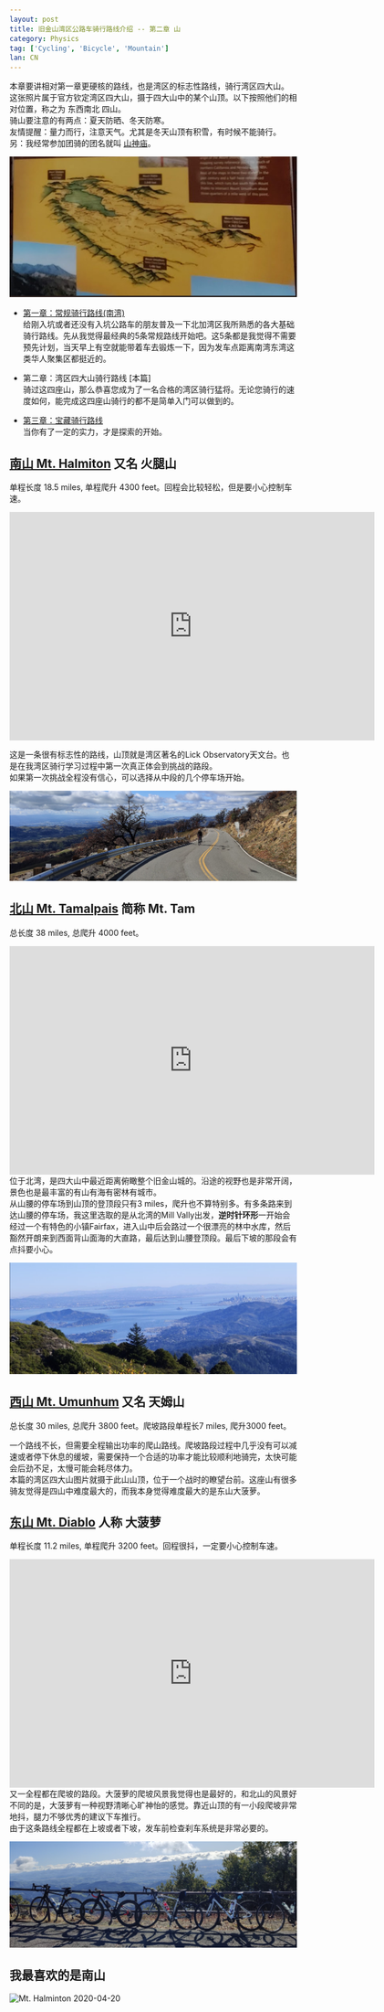 ```yaml
---
layout: post
title: 旧金山湾区公路车骑行路线介绍 -- 第二章 山
category: Physics
tag: ['Cycling', 'Bicycle', 'Mountain']
lan: CN
---
```


本章要讲相对第一章更硬核的路线，也是湾区的标志性路线，骑行湾区四大山。  <br/>
这张照片属于官方钦定湾区四大山，摄于四大山中的某个山顶。以下按照他们的相对位置，称之为 东西南北 四山。  <br/>
骑山要注意的有两点：夏天防晒、冬天防寒。  <br/>
友情提醒：量力而行，注意天气。尤其是冬天山顶有积雪，有时候不能骑行。  <br/>
另：我经常参加团骑的团名就叫 [山神庙](https://www.strava.com/clubs/DLLM)。

![Summits of the Bay Area](/images/cycling_routes/2021-01-01_summit_of_bay_area.png)

<!--preview-->

* [第一章：常规骑行路线(南湾)](/way/cycling-routes-at-bay-area)  <br/>
给刚入坑或者还没有入坑公路车的朋友普及一下北加湾区我所熟悉的各大基础骑行路线。先从我觉得最经典的5条常规路线开始吧。这5条都是我觉得不需要预先计划，当天早上有空就能带着车去锻炼一下，因为发车点距离南湾东湾这类华人聚集区都挺近的。

* 第二章：湾区四大山骑行路线 [本篇]  <br/>
骑过这四座山，那么恭喜您成为了一名合格的湾区骑行猛将。无论您骑行的速度如何，能完成这四座山骑行的都不是简单入门可以做到的。

* [第三章：宝藏骑行路线](/way/cycling-routes-at-bay-area_3)  <br/>
当你有了一定的实力，才是探索的开始。

## [南山 Mt. Halmiton](https://footpathapp.com/routes/04-mt-hamilton/f64c2da2-e871-4b26-9813-1d6d198f0b7f) 又名 火腿山
单程长度 18.5 miles, 单程爬升 4300 feet。回程会比较轻松，但是要小心控制车速。
<div style="width: 640px; height: 400px;"><iframe src="https://footpathapp.com/routes/04-mt-hamilton/f64c2da2-e871-4b26-9813-1d6d198f0b7f" width="100%" height="100%" frameborder="0"></iframe></div>

这是一条很有标志性的路线，山顶就是湾区著名的Lick Observatory天文台。也是在我湾区骑行学习过程中第一次真正体会到挑战的路段。
<br/>
如果第一次挑战全程没有信心，可以选择从中段的几个停车场开始。

![Mt. Halminton 2021-02-20](/images/cycling_routes/2021-02-20_Mt_Hamilton.png)

## [北山 Mt. Tamalpais](https://footpathapp.com/routes/mt-tam/342ee9e1-2351-4755-aad4-3733f2a68d46) 简称 Mt. Tam
总长度 38 miles, 总爬升 4000 feet。
<div style="width: 640px; height: 400px;"><iframe src="https://footpathapp.com/routes/342ee9e1-2351-4755-aad4-3733f2a68d46?embed=1" width="100%" height="100%" frameborder="0"></iframe></div>
位于北湾，是四大山中最近距离俯瞰整个旧金山城的。沿途的视野也是非常开阔，景色也是最丰富的有山有海有密林有城市。
<br/>
从山腰的停车场到山顶的登顶段只有3 miles，爬升也不算特别多。有多条路来到达山腰的停车场，我这里选取的是从北湾的Mill Vally出发，<b>逆时针环形</b>一开始会经过一个有特色的小镇Fairfax，进入山中后会路过一个很漂亮的林中水库，然后豁然开朗来到西面背山面海的大直路，最后达到山腰登顶段。最后下坡的那段会有点抖要小心。

![Mt. Tam](/images/cycling_routes/2020-11-27_Mt_Tam.png)

## [西山 Mt. Umunhum](https://www.strava.com/routes/3103057035174580870) 又名 天姆山
总长度 30 miles, 总爬升 3800 feet。爬坡路段单程长7 miles, 爬升3000 feet。
<div class="strava-embed-placeholder" data-embed-type="route" data-embed-id="3103057035174580870"></div><script src="https://strava-embeds.com/embed.js"></script>
一个路线不长，但需要全程输出功率的爬山路线。爬坡路段过程中几乎没有可以减速或者停下休息的缓坡，需要保持一个合适的功率才能比较顺利地骑完，太快可能会后劲不足，太慢可能会耗尽体力。
<br/>
本篇的湾区四大山图片就摄于此山山顶，位于一个战时的瞭望台前。这座山有很多骑友觉得是四山中难度最大的，而我本身觉得难度最大的是东山大菠萝。

## [东山 Mt. Diablo](https://footpathapp.com/routes/c71423e5-9213-4270-9f59-4006b2c4f422) 人称 大菠萝
单程长度 11.2 miles, 单程爬升 3200 feet。回程很抖，一定要小心控制车速。
<div style="width: 640px; height: 400px;"><iframe src="https://footpathapp.com/routes/c71423e5-9213-4270-9f59-4006b2c4f422?embed=1" width="100%" height="100%" frameborder="0"></iframe></div>
又一全程都在爬坡的路段。大菠萝的爬坡风景我觉得也是最好的，和北山的风景好不同的是，大菠萝有一种视野清晰心旷神怡的感觉。靠近山顶的有一小段爬坡非常地抖，腿力不够优秀的建议下车推行。<br />
由于这条路线全程都在上坡或者下坡，发车前检查刹车系统是非常必要的。

![Mt. Diablo](/images/cycling_routes/2019-12-15_Mt.Diablo.png)

## 我最喜欢的是南山

![Mt. Halminton 2020-04-20](https://dgtzuqphqg23d.cloudfront.net/2NFUVF-UwigBEHhq5xntU5LMNcwghxPdyDlDaoe2EeE-2048x933.jpg)